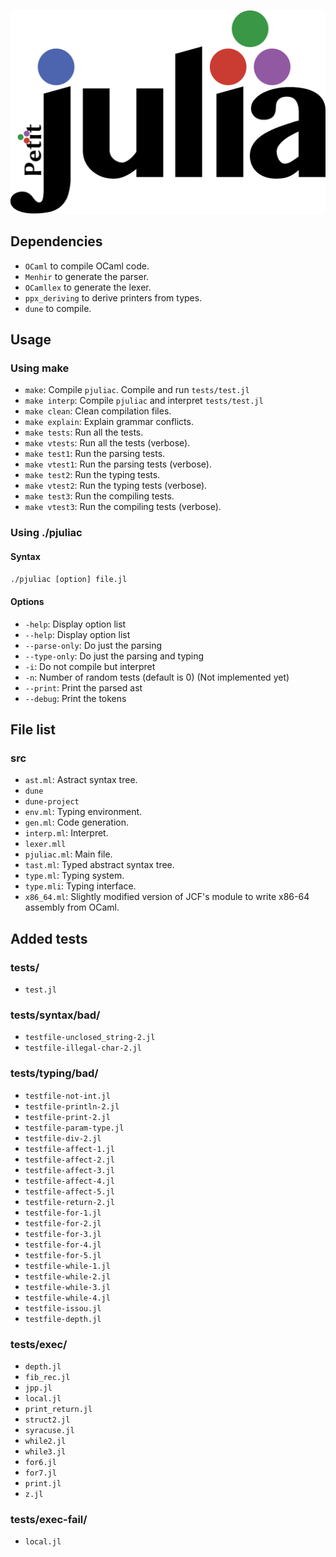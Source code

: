 ![logo pjulia](pjulia.png)
## Dependencies
- `OCaml` to compile OCaml code.
- `Menhir` to generate the parser.
- `OCamllex` to generate the lexer.
- `ppx_deriving` to derive printers from types.
- `dune` to compile.
## Usage
### Using make
- `make`: Compile `pjuliac`. Compile and run `tests/test.jl`
- `make interp`: Compile `pjuliac` and interpret `tests/test.jl`
- `make clean`: Clean compilation files.
- `make explain`: Explain grammar conflicts.
- `make tests`: Run all the tests.
- `make vtests`: Run all the tests (verbose).
- `make test1`: Run the parsing tests.
- `make vtest1`: Run the parsing tests (verbose).
- `make test2`: Run the typing tests.
- `make vtest2`: Run the typing tests (verbose).
- `make test3`: Run the compiling tests.
- `make vtest3`: Run the compiling tests (verbose).
### Using ./pjuliac
#### Syntax
`./pjuliac [option] file.jl`
#### Options
- `-help`: Display option list
- `--help`: Display option list
- `--parse-only`: Do just the parsing
- `--type-only`: Do just the parsing and typing
- `-i`: Do not compile but interpret
- `-n`: Number of random tests (default is 0) (Not implemented yet)
- `--print`: Print the parsed ast
- `--debug`: Print the tokens
## File list
### src
- `ast.ml`: Astract syntax tree.
- `dune`
- `dune-project`
- `env.ml`: Typing environment.
- `gen.ml`: Code generation.
- `interp.ml`: Interpret.
- `lexer.mll`
- `pjuliac.ml`: Main file.
- `tast.ml`: Typed abstract syntax tree.
- `type.ml`: Typing system.
- `type.mli`: Typing interface.
- `x86_64.ml`: Slightly modified version of JCF's module to write x86-64
assembly from OCaml.
## Added tests
### tests/
- `test.jl`
### tests/syntax/bad/
- `testfile-unclosed_string-2.jl`
- `testfile-illegal-char-2.jl`
### tests/typing/bad/
- `testfile-not-int.jl`
- `testfile-println-2.jl`
- `testfile-print-2.jl`
- `testfile-param-type.jl`
- `testfile-div-2.jl`
- `testfile-affect-1.jl`
- `testfile-affect-2.jl`
- `testfile-affect-3.jl`
- `testfile-affect-4.jl`
- `testfile-affect-5.jl`
- `testfile-return-2.jl`
- `testfile-for-1.jl`
- `testfile-for-2.jl`
- `testfile-for-3.jl`
- `testfile-for-4.jl`
- `testfile-for-5.jl`
- `testfile-while-1.jl`
- `testfile-while-2.jl`
- `testfile-while-3.jl`
- `testfile-while-4.jl`
- `testfile-issou.jl`
- `testfile-depth.jl`
### tests/exec/
- `depth.jl`
- `fib_rec.jl`
- `jpp.jl`
- `local.jl`
- `print_return.jl`
- `struct2.jl`
- `syracuse.jl`
- `while2.jl`
- `while3.jl`
- `for6.jl`
- `for7.jl`
- `print.jl`
- `z.jl`
### tests/exec-fail/
- `local.jl`
